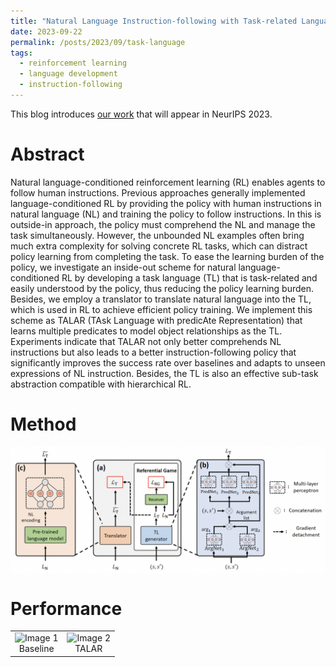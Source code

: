 ```yaml
---
title: "Natural Language Instruction-following with Task-related Language Development and Translation"
date: 2023-09-22
permalink: /posts/2023/09/task-language
tags:
  - reinforcement learning
  - language development
  - instruction-following
---
```


This blog introduces [our work](https://arxiv.org/abs/2302.09368) that will appear in NeurIPS 2023. 


Abstract
======
Natural language-conditioned reinforcement learning (RL) enables agents to follow human instructions. Previous approaches generally implemented language-conditioned RL by providing the policy with human instructions in natural language (NL) and training the policy to follow instructions. In this is outside-in approach, the policy must comprehend the NL and manage the task simultaneously. However, the unbounded NL examples often bring much extra complexity for solving concrete RL tasks, which can distract policy learning from completing the task. To ease the learning burden of the policy, we investigate an inside-out scheme for natural language-conditioned RL by developing a task language (TL) that is task-related and easily understood by the policy, thus reducing the policy learning burden. Besides, we employ a translator to translate natural language into the TL, which is used in RL to achieve efficient policy training. We implement this scheme as TALAR (TAsk Language with predicAte Representation) that learns multiple predicates to model object relationships as the TL. Experiments indicate that TALAR not only better comprehends NL instructions but also leads to a better instruction-following policy that significantly improves the success rate over baselines and adapts to unseen expressions of NL instruction. Besides, the TL is also an effective sub-task abstraction compatible with hierarchical RL.



Method
======
<img src="/images/posts/task_language/framework.png" style="display: block; margin: auto;" />



Performance
======

<table>
  <tr>
    <td>
      <img src="/images/posts/task_language/baseline_microwave.gif" alt="Image 1" style="width: 100%;" />
      <figcaption style="text-align: center;">Baseline</figcaption>
    </td>
    <td>
      <img src="/images/posts/task_language/ours_microwave.gif" alt="Image 2" style="width: 100%;" />
      <figcaption style="text-align: center;">TALAR</figcaption>
    </td>
  </tr>
</table>
